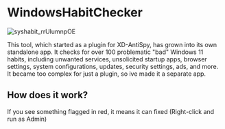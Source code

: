 # WindowsHabitChecker

![syshabit_rrUlumnpOE](https://github.com/user-attachments/assets/81d4f5c1-b6ac-432b-8040-5a45d3d36817)

This tool, which started as a plugin for XD-AntiSpy, has grown into its own standalone app. It checks for over 100 problematic "bad" Windows 11 habits, including unwanted services, unsolicited startup apps, browser settings, system configurations, updates, security settings, ads, and more. It became too complex for just a plugin, so ive made it a separate app. 

## How does it work? 
If you see something flagged in red, it means it can fixed (Right-click and run as Admin)
